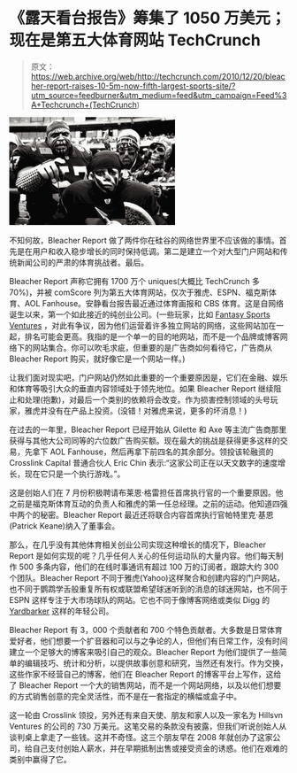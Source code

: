 # 《露天看台报告》筹集了 1050 万美元；现在是第五大体育网站 TechCrunch

> 原文：<https://web.archive.org/web/http://techcrunch.com/2010/12/20/bleacher-report-raises-10-5m-now-fifth-largest-sports-site/?utm_source=feedburner&utm_medium=feed&utm_campaign=Feed%3A+Techcrunch+(TechCrunch>)

[![](img/e5d1441bc2ea9ade3e00374d08172c4d.png "raider-nation-black-hole")](https://web.archive.org/web/20230204231005/https://techcrunch.com/wp-content/uploads/2010/12/raider-nation-black-hole.jpeg)

不知何故，Bleacher Report 做了两件你在硅谷的网络世界里不应该做的事情。首先是在用户和收入稳步增长的同时保持低调。第二是建立一个对大型门户网站和传统新闻公司的严肃的体育挑战者。最后。

Bleacher Report 声称它拥有 1700 万个 uniques(大概比 TechCrunch 多 70%)，并被 comScore 列为第五大体育网站，仅次于雅虎、ESPN、福克斯体育、AOL Fanhouse。安静看台报告最近通过体育画报和 CBS 体育。这是自网络诞生以来，第一个如此接近的纯创业公司。(一些玩家，比如 [Fantasy Sports Ventures](https://web.archive.org/web/20230204231005/http://www.fantasysportsventures.com/) ，对此有争议，因为他们运营着许多独立网站的网络，这些网站加在一起，排名可能会更高。我指的是一个单一的目的地网站，而不是一个品牌或博客网络下的网站集合。你可以吹毛求疵，但重要的是广告商如何看待它，广告商从 Bleacher Report 购买，就好像它是一个网站一样。)

让我们面对现实吧，门户网站仍然如此重要的一个重要原因是，它们在金融、娱乐和体育等吸引大众的垂直内容领域处于领先地位。如果 Bleacher Report 继续阻止和处理(抱歉)，对最后一个类别的依赖将会改变。作为损害控制领域的头号玩家，雅虎并没有在产品上投资。(没错！对雅虎来说，更多的坏消息！)

在过去的一年里，Bleacher Report 已经开始从 Gilette 和 Axe 等主流广告商那里获得与其他大公司同等的六位数广告购买额。现在最大的挑战是获得更多这样的交易，先拿下 AOL Fanhouse，然后再拿下前四名的其余部分。领投该轮融资的 Crosslink Capital 普通合伙人 Eric Chin 表示:“这家公司正在以天文数字的速度增长，现在它只是一个执行游戏。”。

这是创始人们在 7 月份积极聘请布莱恩·格雷担任首席执行官的一个重要原因。他之前是福克斯体育互动的负责人和雅虎的第一任总经理。之前的运动。他知道四强中两个的秘密。Bleacher Report 最近还将联合内容首席执行官帕特里克·基恩(Patrick Keane)纳入了董事会。

那么，在几乎没有其他体育相关创业公司实现这种增长的情况下，Bleacher Report 是如何实现的呢？几乎任何人关心的任何运动队的大量内容。他们每天制作 500 多条内容，他们的在线时事通讯有超过 100 万的订阅者，跟踪大约 300 个团队。Bleacher Report 不同于雅虎(Yahoo)这样聚合和创建内容的门户网站，也不同于鹦鹉学舌般重复所有权或联盟希望球迷听到的消息的球迷网站，也不同于 ESPN 这样专注于大市场球队的网站。它也不同于像博客网络或类似 Digg 的 [Yardbarker](https://web.archive.org/web/20230204231005/http://www.yardbarker.com/) 这样的年轻公司。

Bleacher Report 有 3，000 个贡献者和 700 个特色贡献者。大多数是日常体育爱好者，他们想要一个扩音器和可以与之争论的人，但他们有日常工作，没有时间建立一个足够大的博客来吸引自己的观众。Bleacher Report 为他们提供了一些简单的编辑技巧、统计和分析，以提供故事创意和研究，当然还有发行。作为交换，这些作家不经营自己的博客，他们在 Bleacher Report 的博客平台上写作，这给了 Bleacher Report 一个大的销售网站，而不是一个网站网络，以及以他们想要的方式销售创意的完全灵活性，而不是在一套指定的横幅或盒子中。

这一轮由 Crosslink 领投，另外还有来自天使、朋友和家人以及一家名为 Hillsvn Ventures 的公司的 730 万美元。这笔交易的条款没有披露，但我们听说创始人从谈判桌上拿走了一些钱。这并不奇怪。这三个朋友早在 2008 年就创办了这家公司，给自己支付创始人薪水，并在早期抵制出售或接受资金的诱惑。他们在艰难的类别中赢得了它。